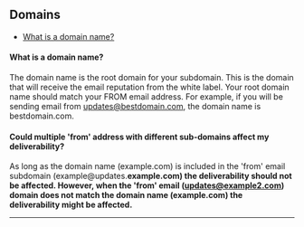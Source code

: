 ## Domains
<a id="domains"></a>
   - [What is a domain name? ](#what-is-domain)
 
#### <a id="what-is-domain"></a>What is a domain name? 
The domain name is the root domain for your subdomain. This is the domain that will receive the email reputation from the white label. Your root domain name should match your FROM email address. For example, if you will be sending email from updates@bestdomain.com, the domain name is bestdomain.com.

#### <a id="what-is-domain"></a>Could multiple 'from' address with different sub-domains affect my deliverability?
As long as the domain name (example.com) is included in the 'from' email subdomain (example@updates.<b>example.com<b>) the deliverability should not be affected. However, when the 'from' email (updates@example2.com) domain does not match the domain name (example.com) the deliverability might be affected.


<HR>
